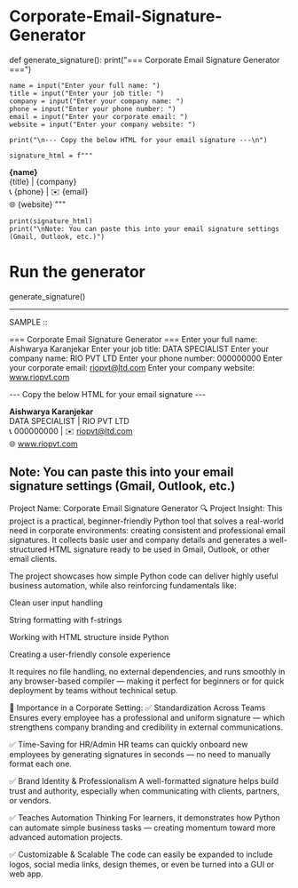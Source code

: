 # Corporate-Email-Signature-Generator
def generate_signature():
    print("=== Corporate Email Signature Generator ===")
    
    name = input("Enter your full name: ")
    title = input("Enter your job title: ")
    company = input("Enter your company name: ")
    phone = input("Enter your phone number: ")
    email = input("Enter your corporate email: ")
    website = input("Enter your company website: ")

    print("\n--- Copy the below HTML for your email signature ---\n")

    signature_html = f"""
<b>{name}</b><br>
{title} | {company}<br>
📞 {phone} | ✉️ {email}<br>
🌐 {website}
    """

    print(signature_html)
    print("\nNote: You can paste this into your email signature settings (Gmail, Outlook, etc.)")

# Run the generator
generate_signature()

--------------------------------------------------------------------------------------------------------------------------------------------------------------
SAMPLE ::

=== Corporate Email Signature Generator ===
Enter your full name: Aishwarya Karanjekar
Enter your job title: DATA SPECIALIST
Enter your company name: RIO PVT LTD
Enter your phone number: 000000000
Enter your corporate email: riopvt@ltd.com
Enter your company website: www.riopvt.com

--- Copy the below HTML for your email signature ---


<b>Aishwarya Karanjekar</b><br>
DATA SPECIALIST | RIO PVT LTD<br>
📞 000000000 | ✉️ riopvt@ltd.com<br>
🌐 www.riopvt.com
    

Note: You can paste this into your email signature settings (Gmail, Outlook, etc.)
-----------------------------------------------------------------------------------------------------------------------------------------------------------------------------------------------------------------
Project Name: Corporate Email Signature Generator
🔍 Project Insight:
This project is a practical, beginner-friendly Python tool that solves a real-world need in corporate environments: creating consistent and professional email signatures. It collects basic user and company details and generates a well-structured HTML signature ready to be used in Gmail, Outlook, or other email clients.

The project showcases how simple Python code can deliver highly useful business automation, while also reinforcing fundamentals like:

Clean user input handling

String formatting with f-strings

Working with HTML structure inside Python

Creating a user-friendly console experience

It requires no file handling, no external dependencies, and runs smoothly in any browser-based compiler — making it perfect for beginners or for quick deployment by teams without technical setup.

💼 Importance in a Corporate Setting:
✅ Standardization Across Teams
Ensures every employee has a professional and uniform signature — which strengthens company branding and credibility in external communications.

✅ Time-Saving for HR/Admin
HR teams can quickly onboard new employees by generating signatures in seconds — no need to manually format each one.

✅ Brand Identity & Professionalism
A well-formatted signature helps build trust and authority, especially when communicating with clients, partners, or vendors.

✅ Teaches Automation Thinking
For learners, it demonstrates how Python can automate simple business tasks — creating momentum toward more advanced automation projects.

✅ Customizable & Scalable
The code can easily be expanded to include logos, social media links, design themes, or even be turned into a GUI or web app.





























